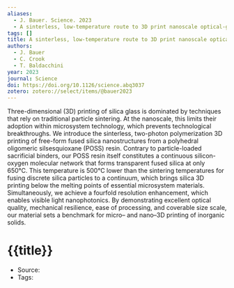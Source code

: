 ```yaml
---
aliases:
  - J. Bauer. Science. 2023
  - A sinterless, low-temperature route to 3D print nanoscale optical-grade glass
tags: []
title: A sinterless, low-temperature route to 3D print nanoscale optical-grade glass
authors:
  - J. Bauer
  - C. Crook
  - T. Baldacchini
year: 2023
journal: Science
doi: https://doi.org/10.1126/science.abq3037
zotero: zotero://select/items/@bauer2023
---
```

<!-- START_ABSTRACT -->
Three-dimensional (3D) printing of silica glass is dominated by techniques that rely on traditional particle sintering. At the nanoscale, this limits their adoption within microsystem technology, which prevents technological breakthroughs. We introduce the sinterless, two-photon polymerization 3D printing of free-form fused silica nanostructures from a polyhedral oligomeric silsesquioxane (POSS) resin. Contrary to particle-loaded sacrificial binders, our POSS resin itself constitutes a continuous silicon-oxygen molecular network that forms transparent fused silica at only 650°C. This temperature is 500°C lower than the sintering temperatures for fusing discrete silica particles to a continuum, which brings silica 3D printing below the melting points of essential microsystem materials. Simultaneously, we achieve a fourfold resolution enhancement, which enables visible light nanophotonics. By demonstrating excellent optical quality, mechanical resilience, ease of processing, and coverable size scale, our material sets a benchmark for micro– and nano–3D printing of inorganic solids.
<!-- END_ABSTRACT -->

<!-- START_TEMPLATE -->
# {{title}}

- Source:
- Tags: 
<!-- END_TEMPLATE -->